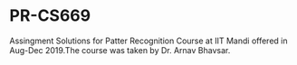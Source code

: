 # PR-CS669
Assingment Solutions for Patter Recognition Course at IIT Mandi offered in Aug-Dec 2019.The course was taken by Dr. Arnav Bhavsar.
